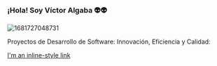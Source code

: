 ### ¡Hola! Soy Víctor Algaba 👽👽

![1681727048731](https://github.com/Valgaba99/Valgaba99/assets/94439378/e2aa16a5-8636-4ca4-8fb3-a55f359e213b)

Proyectos de Desarrollo de Software: Innovación, Eficiencia y Calidad:

[I'm an inline-style link](https://www.google.com)


